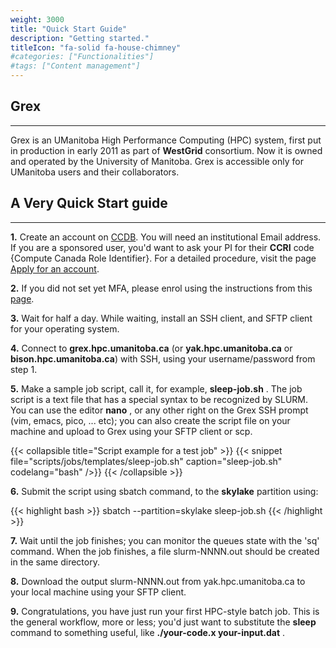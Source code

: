```yaml
---
weight: 3000
title: "Quick Start Guide"
description: "Getting started."
titleIcon: "fa-solid fa-house-chimney"
#categories: ["Functionalities"]
#tags: ["Content management"]
---
```


## Grex
---

Grex is an UManitoba High Performance Computing (HPC) system, first put in production in early 2011 as part of __WestGrid__ consortium. Now it is owned and operated by the University of Manitoba. Grex is accessible only for UManitoba users and their collaborators.

## A Very Quick Start guide
---

**1.** Create an account on [CCDB](https://ccdb.alliancecan.ca/security/login "CCDB"). You will need an institutional Email address. If you are a sponsored user, you'd want to ask your PI for their __CCRI__ code {Compute Canada Role Identifier}. For a detailed procedure, visit the page [Apply for an account](https://alliancecan.ca/en/services/advanced-research-computing/account-management/apply-account "Apply for an Alliance account").

**2.** If you did not set yet MFA, please enrol using the instructions from this [page](connecting/mfa).

**3.** Wait for half a day. While waiting, install an SSH client, and SFTP client for your operating system.

**4.** Connect to **grex.hpc.umanitoba.ca** (or **yak.hpc.umanitoba.ca** or **bison.hpc.umanitoba.ca**) with SSH, using your username/password from step 1.

**5.** Make a sample job script, call it, for example, __sleep-job.sh__ . The job script is a text file that has a special syntax to be recognized by SLURM. You can use the editor __nano__ , or any other right on the Grex SSH prompt (vim, emacs, pico, ... etc); you can also create the script file on your machine and upload to Grex using your SFTP client or scp.

{{< collapsible title="Script example for a test job" >}}
{{< snippet
    file="scripts/jobs/templates/sleep-job.sh"
    caption="sleep-job.sh"
    codelang="bash"
/>}}
{{< /collapsible >}}

**6.** Submit the script using sbatch command, to the __skylake__ partition using:

{{< highlight bash >}}
sbatch --partition=skylake sleep-job.sh
{{< /highlight >}}

**7.** Wait until the job finishes; you can monitor the queues state with the 'sq' command. When the job finishes, a file slurm-NNNN.out should be created in the same directory.

**8.** Download the output slurm-NNNN.out from yak.hpc.umanitoba.ca to your local machine using your SFTP client.

**9.** Congratulations, you have just run your first HPC-style batch job. This is the general workflow, more or less; you'd just want to substitute the __sleep__ command to something useful, like __./your-code.x your-input.dat__ .

<!--
Check out [Getting an ccount](./access), [Moving Data](./connecting/data-transfer/) and [Running jobs](./running) for general information. [Software pages](./software) might have information specific to running particular [software items](./software/specific). [OpenOndemand](./ood) pages explain how to use the new Grex's Web portal.
-->

<!-- {{< treeview display="tree" />}} -->

<!-- Changes and update:
* Last revision: Sep 10, 2024.  
-->
